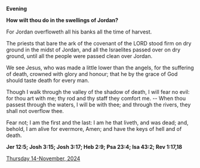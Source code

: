 **Evening**

**How wilt thou do in the swellings of Jordan?**
 
For Jordan overfloweth all his banks all the time of harvest.
 
The priests that bare the ark of the covenant of the LORD stood firm on dry ground in the midst of Jordan, and all the Israelites passed over on dry ground, until all the people were passed clean over Jordan.
 
We see Jesus, who was made a little lower than the angels, for the suffering of death, crowned with glory and honour; that he by the grace of God should taste death for every man.
 
Though I walk through the valley of the shadow of death, I will fear no evil: for thou art with me; thy rod and thy staff they comfort me. -- When thou passest through the waters, I will be with thee; and through the rivers, they shall not overflow thee.
 
Fear not; I am the first and the last: I am he that liveth, and was dead; and, behold, I am alive for evermore, Amen; and have the keys of hell and of death.  

**Jer 12:5; Josh 3:15; Josh 3:17; Heb 2:9; Psa 23:4; Isa 43:2; Rev 1:17,18**

[Thursday 14-November, 2024](https://t.me/daily_light)
